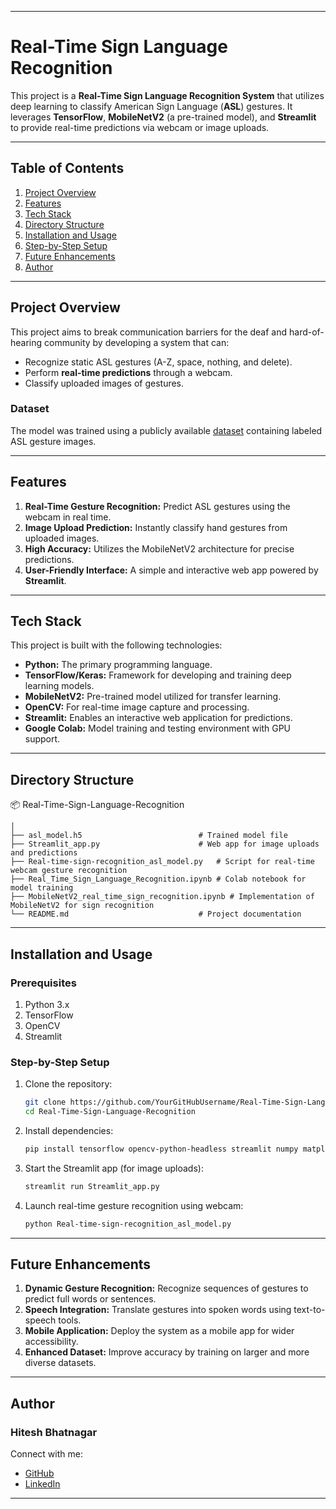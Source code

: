 
---

# Real-Time Sign Language Recognition

This project is a **Real-Time Sign Language Recognition System** that utilizes deep learning to classify American Sign Language (**ASL**) gestures. It leverages **TensorFlow**, **MobileNetV2** (a pre-trained model), and **Streamlit** to provide real-time predictions via webcam or image uploads.

---

## Table of Contents

1. [Project Overview](#project-overview)  
2. [Features](#features)  
3. [Tech Stack](#tech-stack)  
4. [Directory Structure](#directory-structure)  
5. [Installation and Usage](#installation-and-usage)  
6. [Step-by-Step Setup](#step-by-step-setup)  
7. [Future Enhancements](#future-enhancements)  
8. [Author](#author)  

---

## Project Overview

This project aims to break communication barriers for the deaf and hard-of-hearing community by developing a system that can:  
* Recognize static ASL gestures (A-Z, space, nothing, and delete).  
* Perform **real-time predictions** through a webcam.  
* Classify uploaded images of gestures.  

### Dataset
The model was trained using a publicly available [dataset](https://www.kaggle.com/datasets/grassknoted/asl-alphabet) containing labeled ASL gesture images.

---

## Features

1. **Real-Time Gesture Recognition:** Predict ASL gestures using the webcam in real time.  
2. **Image Upload Prediction:** Instantly classify hand gestures from uploaded images.  
3. **High Accuracy:** Utilizes the MobileNetV2 architecture for precise predictions.  
4. **User-Friendly Interface:** A simple and interactive web app powered by **Streamlit**.  

---

## Tech Stack

This project is built with the following technologies:  
* **Python:** The primary programming language.  
* **TensorFlow/Keras:** Framework for developing and training deep learning models.  
* **MobileNetV2:** Pre-trained model utilized for transfer learning.  
* **OpenCV:** For real-time image capture and processing.  
* **Streamlit:** Enables an interactive web application for predictions.  
* **Google Colab:** Model training and testing environment with GPU support.  

---

## Directory Structure

📦 Real-Time-Sign-Language-Recognition  
```
│
├── asl_model.h5                          # Trained model file
├── Streamlit_app.py                      # Web app for image uploads and predictions
├── Real-time-sign-recognition_asl_model.py   # Script for real-time webcam gesture recognition
├── Real_Time_Sign_Language_Recognition.ipynb # Colab notebook for model training
├── MobileNetV2_real_time_sign_recognition.ipynb # Implementation of MobileNetV2 for sign recognition
└── README.md                             # Project documentation
```

---

## Installation and Usage

### Prerequisites  
1. Python 3.x  
2. TensorFlow  
3. OpenCV  
4. Streamlit  

### Step-by-Step Setup  

1. Clone the repository:  
   ```bash
   git clone https://github.com/YourGitHubUsername/Real-Time-Sign-Language-Recognition.git
   cd Real-Time-Sign-Language-Recognition
   ```  
2. Install dependencies:  
   ```bash
   pip install tensorflow opencv-python-headless streamlit numpy matplotlib pillow
   ```  
3. Start the Streamlit app (for image uploads):  
   ```bash
   streamlit run Streamlit_app.py
   ```  
4. Launch real-time gesture recognition using webcam:  
   ```bash
   python Real-time-sign-recognition_asl_model.py
   ```  

---

## Future Enhancements  

1. **Dynamic Gesture Recognition:** Recognize sequences of gestures to predict full words or sentences.  
2. **Speech Integration:** Translate gestures into spoken words using text-to-speech tools.  
3. **Mobile Application:** Deploy the system as a mobile app for wider accessibility.  
4. **Enhanced Dataset:** Improve accuracy by training on larger and more diverse datasets.  

---

## Author  

### Hitesh Bhatnagar  

Connect with me:  
* [GitHub](https://github.com/hitesh-bhatnagar)  
* [LinkedIn](https://www.linkedin.com/in/hitesh-bhatnagar-5a3b391ba)  

---
